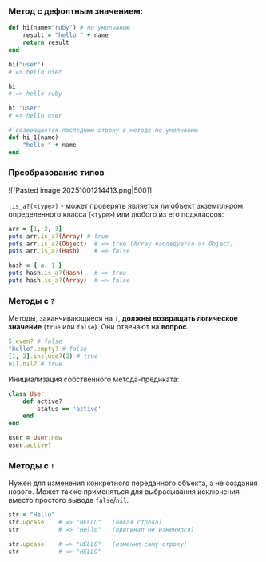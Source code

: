 
### Метод с дефолтным значением:

```ruby
def hi(name="ruby") # по умолчанию
	result = "hello " + name 
	return result
end

hi("user")
# => hello user

hi
# => hello ruby

hi "user"
# => hello user

# возвращается последнюю строку в методе по умолчанию
def hi_1(name)
	"hello " + name
end
```

### Преобразование типов

![[Pasted image 20251001214413.png|500]]

`.is_a?(<type>)` - может проверять является ли объект экземпляром определенного класса (`<type>`) или любого из его подклассов:

```ruby
arr = [1, 2, 3]
puts arr.is_a?(Array) # true
puts arr.is_a?(Object)  # => true (Array наследуется от Object)
puts arr.is_a?(Hash)    # => false

hash = { a: 1 }
puts hash.is_a?(Hash)   # => true
puts hash.is_a?(Array)  # => false
```

### Методы с `?`

Методы, заканчивающиеся на `?`, **должны возвращать логическое значение** (`true` или `false`). Они отвечают на **вопрос**.

```ruby
5.even? # false
"hello".empty? # false
[1, 2].include?(2) # true
nil.nil? # true
```

Инициализация собственного метода-предиката:
```ruby
class User
	def active?
		status == 'active'
	end
end

user = User.new
user.active?
```

### Методы с `!`

Нужен для изменения конкретного переданного объекта, а не создания нового. Может также применяться для выбрасывания исключения вместо простого вывода `false`/`nil`.

```ruby
str = "Hello"
str.upcase    # => "HELLO"   (новая строка)
str           # => "Hello"   (оригинал не изменился)

str.upcase!   # => "HELLO"   (изменил саму строку)
str           # => "HELLO"
```